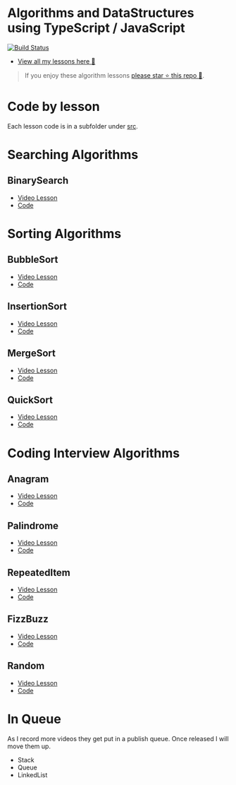 # Algorithms and DataStructures using TypeScript / JavaScript

[![Build Status][travis-image]][travis-url]

* [View all my lessons here 🌹](https://egghead.io/instructors/basarat-ali-syed/)

> If you enjoy these algorithm lessons [please star ⭐ this repo 🌟](https://github.com/basarat/algorithms/stargazers).

# Code by lesson
Each lesson code is in a subfolder under [src](https://github.com/basarat/algorithms/tree/master/src).

# Searching Algorithms
## BinarySearch
* [Video Lesson](https://egghead.io/lessons/typescript-binary-search-algorithm-using-typescript)
* [Code](https://github.com/basarat/algorithms/tree/master/src/binarySearch)

# Sorting Algorithms
## BubbleSort
* [Video Lesson](https://egghead.io/lessons/typescript-bubble-sort-using-typescript)
* [Code](https://github.com/basarat/algorithms/tree/master/src/bubbleSort)

## InsertionSort
* [Video Lesson](https://egghead.io/lessons/typescript-insertion-sort-algorithm-using-typescript)
* [Code](https://github.com/basarat/algorithms/tree/master/src/insertionSort)

## MergeSort
* [Video Lesson](https://egghead.io/lessons/typescript-merge-sort-algorithm-using-typescript)
* [Code](https://github.com/basarat/algorithms/tree/master/src/mergeSort)

## QuickSort
* [Video Lesson](https://egghead.io/lessons/javascript-quicksort-algorithm-using-typescript)
* [Code](https://github.com/basarat/algorithms/tree/master/src/quickSort)

# Coding Interview Algorithms
## Anagram
* [Video Lesson](https://egghead.io/lessons/typescript-algorithm-to-determine-if-two-strings-are-an-anagram)
* [Code](https://github.com/basarat/algorithms/tree/master/src/anagram)

## Palindrome
* [Video Lesson](https://egghead.io/lessons/typescript-algorithm-to-determine-if-a-string-is-a-palindrome)
* [Code](https://github.com/basarat/algorithms/tree/master/src/palindrome)

## RepeatedItem
* [Video Lesson](https://egghead.io/lessons/typescript-find-the-repeated-item-in-an-array-using-typescript)
* [Code](https://github.com/basarat/algorithms/tree/master/src/repeatedItem)

## FizzBuzz
* [Video Lesson](https://egghead.io/lessons/typescript-coding-interview-fizzbuzz-problem-and-its-solution)
* [Code](https://github.com/basarat/algorithms/tree/master/src/fizzBuzz)

## Random
* [Video Lesson](https://egghead.io/lessons/typescript-create-random-integers-in-a-given-range)
* [Code](https://github.com/basarat/algorithms/tree/master/src/random)

# In Queue
As I record more videos they get put in a publish queue. Once released I will move them up.

* Stack
* Queue
* LinkedList

[travis-image]:https://travis-ci.org/basarat/algorithms.svg?branch=master
[travis-url]:https://travis-ci.org/basarat/algorithms
